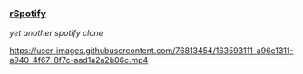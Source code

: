 
### [rSpotify](https://r-spotify.vercel.app/)
_yet another spotify clone_

https://user-images.githubusercontent.com/76813454/163593111-a96e1311-a940-4f67-8f7c-aad1a2a2b06c.mp4

